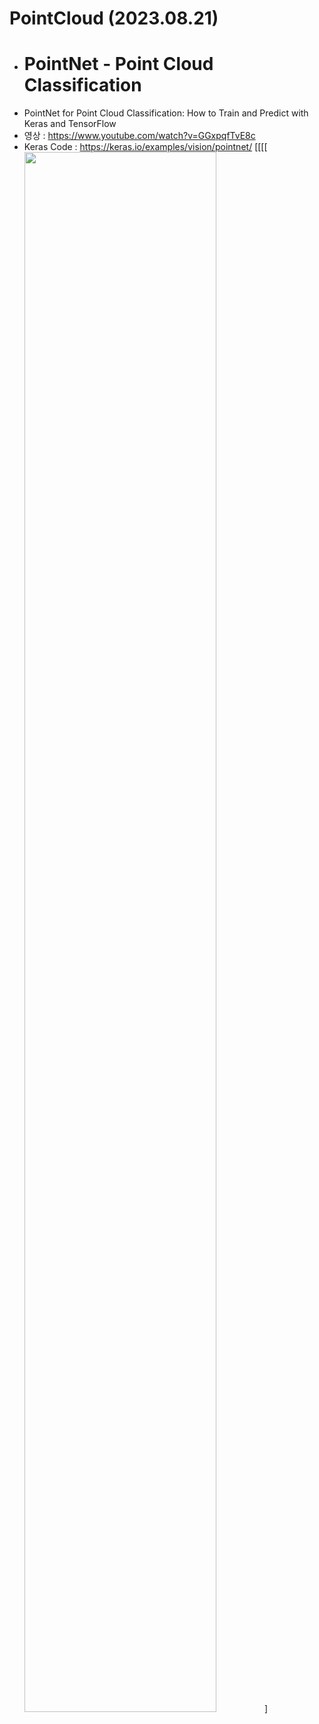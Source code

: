 # PointCloud (2023.08.21)

- # PointNet - Point Cloud Classification
- PointNet for Point Cloud Classification: How to Train and Predict with Keras and TensorFlow
- 영상 : https://www.youtube.com/watch?v=GGxpqfTvE8c
- Keras Code : https://keras.io/examples/vision/pointnet/
[[[[<img width="80%" src="![3Dpointcloud](https://github.com/iampro3/PointCloud/assets/99852881/923342fe-52e3-45cb-b8ac-4c8bd1f0e869)"/>]
